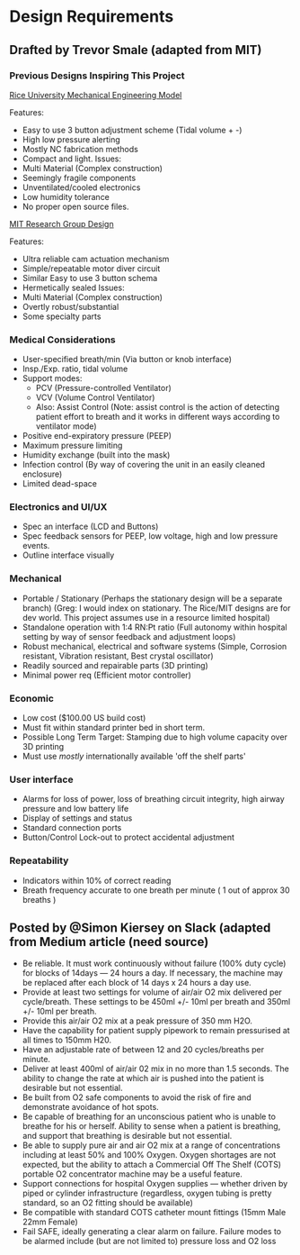 # Design Requirements

## Drafted by Trevor Smale (adapted from MIT)

### Previous Designs Inspiring This Project

[Rice University Mechanical Engineering Model](http://oedk.rice.edu/Sys/PublicProfile/47585242/1063096)

Features:
- Easy to use 3 button adjustment scheme (Tidal volume + -)
- High low pressure alerting
- Mostly NC fabrication methods
- Compact and light.
Issues:  
- Multi Material (Complex construction)
- Seemingly fragile components
- Unventilated/cooled electronics
- Low humidity tolerance
- No proper open source files.

[MIT Research Group Design](https://web.mit.edu/2.75/projects/DMD_2010_Al_Husseini.pdf)

Features:
- Ultra reliable cam actuation mechanism
- Simple/repeatable motor diver circuit
- Similar Easy to use 3 button schema
- Hermetically sealed
Issues:
- Multi Material (Complex construction)
- Overtly robust/substantial
- Some specialty parts

### Medical Considerations

- User-specified breath/min (Via button or knob interface)
- Insp./Exp. ratio, tidal volume
- Support modes:
    - PCV (Pressure-controlled Ventilator)
    - VCV (Volume Control Ventilator)
    - Also: Assist Control (Note: assist control is the action of detecting patient effort to breath and it works in different ways according to ventilator mode)
- Positive end-expiratory pressure (PEEP)
- Maximum pressure limiting
- Humidity exchange (built into the mask)
- Infection control (By way of covering the unit in an easily cleaned enclosure)
- Limited dead-space

### Electronics and UI/UX
- Spec an interface (LCD and Buttons)
- Spec feedback sensors for PEEP, low voltage, high and low pressure events.
- Outline interface visually

### Mechanical

- Portable / Stationary (Perhaps the stationary design will be a separate branch)
(Greg: I would index on stationary. The Rice/MIT designs are for dev world. This project assumes use in a resource limited hospital)
- Standalone operation with 1:4 RN:Pt ratio (Full autonomy within hospital setting by way of sensor feedback and adjustment loops)
- Robust mechanical, electrical and software systems (Simple, Corrosion resistant, Vibration resistant, Best crystal oscillator)
- Readily sourced and repairable parts (3D printing)
- Minimal power req (Efficient motor controller)

### Economic

- Low cost ($100.00 US build cost)
- Must fit within standard printer bed in short term.
- Possible Long Term Target: Stamping due to high volume capacity over 3D printing
- Must use *mostly* internationally available 'off the shelf parts'

### User interface

- Alarms for loss of power, loss of breathing circuit integrity, high airway pressure and low battery life
- Display of settings and status
- Standard connection ports
- Button/Control Lock-out to protect accidental adjustment

### Repeatability

- Indicators within 10% of correct reading
- Breath frequency accurate to one breath per minute ( 1 out of approx 30 breaths )

## Posted by @Simon Kiersey on Slack (adapted from Medium article (need source)

- Be reliable. It must work continuously without failure (100% duty cycle) for blocks of 14days — 24 hours a day. If necessary, the machine may be replaced after each block of 14 days x 24 hours a day use.
- Provide at least two settings for volume of air/air O2 mix delivered per cycle/breath. These settings to be 450ml +/- 10ml per breath and 350ml +/- 10ml per breath.
- Provide this air/air O2 mix at a peak pressure of 350 mm H2O.
- Have the capability for patient supply pipework to remain pressurised at all times to 150mm H20.
- Have an adjustable rate of between 12 and 20 cycles/breaths per minute.
- Deliver at least 400ml of air/air 02 mix in no more than 1.5 seconds. The ability to change the rate at which air is pushed into the patient is desirable but not essential.
- Be built from O2 safe components to avoid the risk of fire and demonstrate avoidance of hot spots.
- Be capable of breathing for an unconscious patient who is unable to breathe for his or herself. Ability to sense when a patient is breathing, and support that breathing is desirable but not essential.
- Be able to supply pure air and air O2 mix at a range of concentrations including at least 50% and 100% Oxygen. Oxygen shortages are not expected, but the ability to attach a Commercial Off The Shelf (COTS) portable O2 concentrator machine may be a useful feature.
- Support connections for hospital Oxygen supplies — whether driven by piped or cylinder infrastructure (regardless, oxygen tubing is pretty standard, so an O2 fitting should be available)
- Be compatible with standard COTS catheter mount fittings (15mm Male 22mm Female)
- Fail SAFE, ideally generating a clear alarm on failure. Failure modes to be alarmed include (but are not limited to) pressure loss and O2 loss
